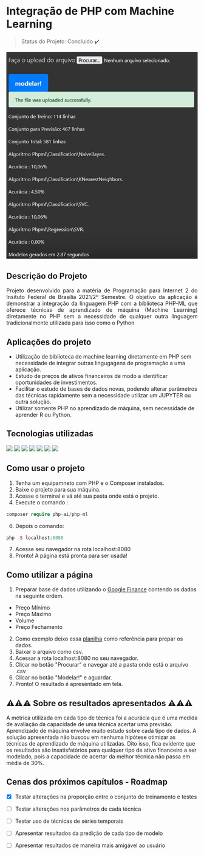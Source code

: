 # Integração de PHP com Machine Learning 
> Status do Projeto: Concluido :heavy_check_mark:

<img src="https://github.com/jpaulopd/machine_learning/blob/197008c0a8d9ef87aa3de6420f82869d69a21851/img/intro.JPG">

## Descrição do Projeto
<p align="justify"> Projeto desenvolvido para a matéria de Programação para Internet 2 do Insituto Federal de Brasília 2021/2º Semestre. O objetivo da aplicação é demonstrar a integração da linguagem PHP com a biblioteca PHP-ML que oferece técnicas de aprendizado de máquina (Machine Learning) diretamente no PHP sem a necessidade de qualquer outra linguagem tradicionalmente utilizada para isso como o Python </p>

## Aplicações do projeto
- Utilização de biblioteca de machine learning diretamente em PHP sem necessidade de integrar outras lingugagens de programação a uma aplicação.
- Estudo de preços de ativos financeiros de modo a identificar oportunidades de investimentos.
- Facilitar o estudo de bases de dados novas, podendo alterar parâmetros das técnicas rapidamente sem a necessidade utilizar um JUPYTER ou outra solução.
- Utilizar somente PHP no aprendizado de máquina, sem necessidade de aprender R ou Python.

## Tecnologias utilizadas
<img src="https://img.shields.io/static/v1?label=html&message=frontend&color=blue&style=for-the-badge&logo=HTML"/>
<img src="https://img.shields.io/static/v1?label=css&message=frontend&color=blue&style=for-the-badge&logo=CSS"/>
<img src="https://img.shields.io/static/v1?label=bootstrap&message=frontend&color=blue&style=for-the-badge&logo=BOOTSTRAP"/>
<img src="https://img.shields.io/static/v1?label=PHP&message=backend&color=gree&style=for-the-badge&logo=PHP"/>
<img src="https://img.shields.io/static/v1?label=COMPOSER&message=backend&color=gree&style=for-the-badge&logo=COMPOSER"/>
<img src="https://img.shields.io/static/v1?label=PHP-ML&message=lib&color=sucess&style=for-the-badge&logo=PHP-ML"/>
<img src="https://img.shields.io/static/v1?label=VSCODE&message=IDE&color=blueviolet&style=for-the-badge&logo=IDE"/>

## Como usar o projeto
1. Tenha um equipamneto com PHP e o Composer instalados.
3. Baixe o projeto para sua máquina.
4. Acesse o terminal e vá até sua pasta onde está o projeto.
5. Execute o comando :
```php 
composer require php-ai/php-ml 
```
6. Depois o comando:
```php 
php -S localhost:8080 
```
7. Acesse seu navegador na rota localhost:8080
8. Pronto! A página está pronta para ser usada!

## Como utilizar a página
1. Preparar base de dados utilizando o [Google Finance](https://support.google.com/docs/answer/3093281?hl=pt-BR) contendo os dados na seguinte ordem.
* Preço Mínimo
* Preço Máximo
* Volume
* Preço Fechamento
2. Como exemplo deixo essa [planilha](https://docs.google.com/spreadsheets/d/1VD9IMs7Ym6HtK36OCathpggsGsgzVya1EVJVnidPQms/edit?usp=sharing) como referência para prepar os dados.
3. Baixar o arquivo como csv.
4. Acessar a rota localhost:8080 no seu navegador.
5. Clicar no botão "Procurar" e navegar até a pasta onde está o arquivo .csv
6. Clicar no botão "Modelar!" e aguardar.
7. Pronto! O resultado é apresentado em tela.

## :warning::warning::warning: Sobre os resultados apresentados :warning::warning::warning:
A métrica utilizada em cada tipo de técnica foi a acurácia que é uma medida de avaliação da capacidade de uma técnica acertar uma previsão.
Aprendizado de máquina envolve muito estudo sobre cada tipo de dados. 
A solução apresentada não buscou em nenhuma hipótese otimizar as técnicas de aprendizado de máquina utilizadas.
Dito isso, fica evidente que os resultados são insatisfatórios para qualquer tipo de ativo financeiro a ser modelado, pois a capacidade de acertar da melhor técnica não passa em média de 30%.

## Cenas dos próximos capítulos - Roadmap
- [X] Testar alterações na proporção entre o conjunto de treinamento e testes
- [ ] Testar alterações nos parâmetros de cada técnica
- [ ] Testar uso de técnicas de séries temporais
- [ ] Apresentar resultados da predição de cada tipo de modelo
- [ ] Apresentar resultados de maneira mais amigável ao usuário





